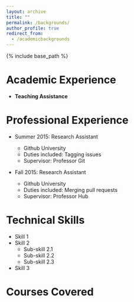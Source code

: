 ```yaml
---
layout: archive
title: ""
permalink: /backgrounds/
author_profile: true
redirect_from:
  - /academicbackgrounds
---
```


{% include base_path %}

Academic Experience
======
* **Teaching Assistance**

Professional Experience
======
* Summer 2015: Research Assistant
  * Github University
  * Duties included: Tagging issues
  * Supervisor: Professor Git

* Fall 2015: Research Assistant
  * Github University
  * Duties included: Merging pull requests
  * Supervisor: Professor Hub
  
Technical Skills
======
* Skill 1
* Skill 2
  * Sub-skill 2.1
  * Sub-skill 2.2
  * Sub-skill 2.3
* Skill 3

Courses Covered
======


